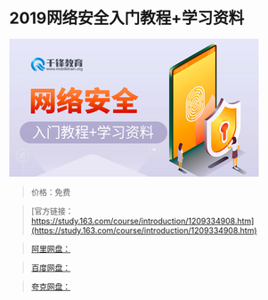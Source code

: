 # 2019网络安全入门教程+学习资料

![img](../../../assets/study163/free/ffecb23e83d947c6ac3da2b100b6fd07.jpg)

> 价格：免费

> [官方链接：https://study.163.com/course/introduction/1209334908.htm](https://study.163.com/course/introduction/1209334908.htm)

> [阿里网盘：]()

> [百度网盘：]()

> [夸克网盘：]()
